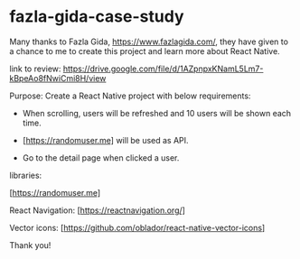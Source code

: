 # fazla-gida-case-study
Many thanks to Fazla Gida, https://www.fazlagida.com/, they have given to a chance to me to create this project and learn more about React Native.

link to review: https://drive.google.com/file/d/1AZpnpxKNamL5Lm7-kBpeAo8fNwiCmi8H/view

Purpose: Create a React Native project with below requirements:

- When scrolling, users will be refreshed and 10 users will be shown each time.

- [https://randomuser.me] will be used as API.

- Go to the detail page when clicked a user.

libraries:

[https://randomuser.me]

React Navigation: [https://reactnavigation.org/]

Vector icons: [https://github.com/oblador/react-native-vector-icons]


Thank you!
